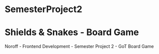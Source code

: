 # SemesterProject2
# Shields & Snakes - Board Game
Noroff - Frontend Development - Semester Project 2 - GoT Board Game
